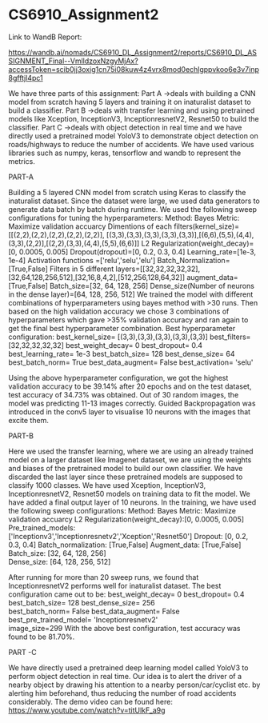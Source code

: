 # CS6910_Assignment2

Link to WandB Report:

https://wandb.ai/nomads/CS6910_DL_Assignment2/reports/CS6910_DL_ASSIGNMENT_Final--VmlldzoxNzgyMjAx?accessToken=scib0jj3oxig1cn75i08kuw4z4vrx8mod0echlgppvkoo6e3v7inp8gfftjl4pc1

We have three parts of this assignment:
Part A 
->deals with building a CNN model from scratch having 5 layers and training it on inaturalist dataset to build a classifier.
Part B
->deals with transfer learning and using pretrained models like Xception, InceptionV3, InceptionresnetV2, Resnet50 to build the classifier.
Part C
->deals with object detection in real time and we have directly used a pretrained model YoloV3 to demonstrate object detection on roads/highways to reduce the number of accidents.
We have used various libraries such as numpy, keras, tensorflow and wandb to represent the metrics.

PART-A

Building a 5 layered CNN model from scratch using Keras to classify the inaturalist dataset. Since the dataset were large, we used data generators to generate data batch by batch during runtime.
We used the following sweep configurations for tuning the hyperparameters:
Method: Bayes
Metric: Maximize validation accuarcy
Dimentions of each filters(kernel_size)=[[(2,2),(2,2),(2,2),(2,2),(2,2)], [(3,3),(3,3),(3,3),(3,3),(3,3)],[(6,6),(5,5),(4,4),(3,3),(2,2)],[(2,2),(3,3),(4,4),(5,5),(6,6)]]
L2 Regularization(weight_decay)=[0, 0.0005, 0.005]
Dropout(dropout)=[0, 0.2, 0.3, 0.4]
Learning_rate=[1e-3, 1e-4]
Activation functions =['relu','selu','elu']
Batch_Normalization=[True,False]
Filters in 5 different layers=[[32,32,32,32,32],[32,64,128,256,512],[32,16,8,4,2],[512,256,128,64,32]]
augment_data=[True,False]
Batch_size=[32, 64, 128, 256]
Dense_size(Number of neurons in the dense layer)=[64, 128, 256, 512]
We trained the model with different combinations of hyperparameters using bayes method with >30 runs.
Then based on the high validation accuracy we chose 3 combinations of hyperparameters which gave >35% validation accuracy and ran again to get the final best hyperparameter combination.
Best hyperparameter configuration:
best_kernel_size= [(3,3),(3,3),(3,3),(3,3),(3,3)]
best_filters= [32,32,32,32,32]
best_weight_decay= 0
best_dropout= 0.4
best_learning_rate= 1e-3
best_batch_size= 128
best_dense_size= 64
best_batch_norm= True
best_data_augment= False
best_activation= 'selu'

Using the above hyperparameter configuration, we got the highest validation accuracy to be 39.14% after 20 epochs and on the test dataset, test accuracy of 34.73% was obtained. Out of 30 random images, the model was predicting 11-13 images correctly.
Guided Backpropagation was introduced in the conv5 layer to visualise 10 neurons with the images that excite them.

PART-B

Here we used the transfer learning, where we are using an already trained model on a larger dataset like Imagenet dataset, we are using the weights and biases of the pretrained model to build our own classifier. We have discarded the last layer since these pretrained models are supposed to classify 1000 classes.
We have used Xception, InceptionV3, InceptionresnetV2, Resnet50 models on training data to fit the model. We have added a final output layer of 10 neurons. In the training, we have used the following sweep configurations:
Method: Bayes
Metric: Maximize validation accuarcy
L2 Regularization(weight_decay):[0, 0.0005, 0.005]
Pre_trained_models: ['Inceptionv3','Inceptionresnetv2','Xception','Resnet50']
Dropout: [0, 0.2, 0.3, 0.4]
Batch_normalization: [True,False]
Augment_data: [True,False]
Batch_size: [32, 64, 128, 256]        
Dense_size: [64, 128, 256, 512]

After running for more than 20 sweep runs, we found that InceptionresnetV2 performs well for inaturalist dataset.
The best configuration came out to be:
best_weight_decay= 0
best_dropout= 0.4        
best_batch_size= 128
best_dense_size= 256        
best_batch_norm= False
best_data_augment= False
best_pre_trained_model= 'Inceptionresnetv2'        
image_size=299
With the above best configuration, test accuracy was found to be 81.70%.

PART -C

We have directly used a pretrained deep learning model called YoloV3 to perform object detection in real time. Our idea is to alert the driver of a nearby object by drawing his attention to a nearby person/car/cyclist etc. by alerting him beforehand, thus reducing the number of road accidents considerably. The demo video can be found here: https://www.youtube.com/watch?v=titUlkF_a9g

